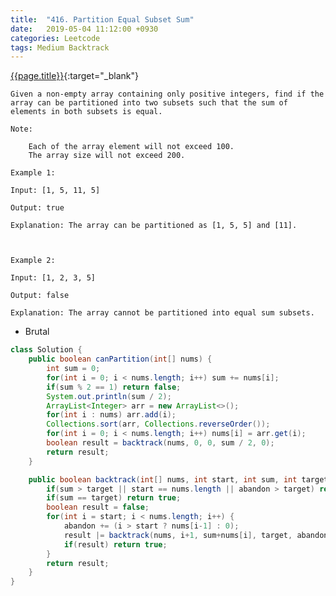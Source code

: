 ```yaml
---
title:  "416. Partition Equal Subset Sum"
date:   2019-05-04 11:12:00 +0930
categories: Leetcode
tags: Medium Backtrack
---
```


[{{page.title}}](https://leetcode.com/problems/partition-equal-subset-sum/){:target="_blank"}

    Given a non-empty array containing only positive integers, find if the array can be partitioned into two subsets such that the sum of elements in both subsets is equal.

    Note:

        Each of the array element will not exceed 100.
        The array size will not exceed 200.

    Example 1:

    Input: [1, 5, 11, 5]

    Output: true

    Explanation: The array can be partitioned as [1, 5, 5] and [11].



    Example 2:

    Input: [1, 2, 3, 5]

    Output: false

    Explanation: The array cannot be partitioned into equal sum subsets.


* Brutal

```java
class Solution {
    public boolean canPartition(int[] nums) {
        int sum = 0;
        for(int i = 0; i < nums.length; i++) sum += nums[i];
        if(sum % 2 == 1) return false;
        System.out.println(sum / 2);
        ArrayList<Integer> arr = new ArrayList<>();
        for(int i : nums) arr.add(i);
        Collections.sort(arr, Collections.reverseOrder());
        for(int i = 0; i < nums.length; i++) nums[i] = arr.get(i);
        boolean result = backtrack(nums, 0, 0, sum / 2, 0);
        return result;
    }

    public boolean backtrack(int[] nums, int start, int sum, int target, int abandon) {
        if(sum > target || start == nums.length || abandon > target) return false;
        if(sum == target) return true;
        boolean result = false;
        for(int i = start; i < nums.length; i++) {
            abandon += (i > start ? nums[i-1] : 0);
            result |= backtrack(nums, i+1, sum+nums[i], target, abandon);
            if(result) return true;
        }
        return result;
    }
}
```
